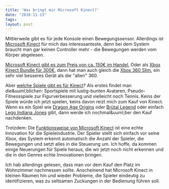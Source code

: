 ```yaml
---
title: 'Was bringt mir Microsoft Kinect?'
date: "2010-11-13"
tags: 
layout: post
---
```

<p>Mittlerweile gibt es f&uuml;r jede Konsole einen Bewegungssensor. Allerdings ist <a href="http://www.xbox.com/de-DE/kinect">Microsoft Kinect</a> f&uuml;r mich das interessanteste, denn bei dem System braucht man gar keinen Controller mehr - die Bewegungen werden vom K&ouml;rper abgelesen.</p>
<p />
<div><a href="http://www.amazon.de/gp/product/B003H4QT7Y/kopisde-21">Microsoft Kinect gibt es zum Preis von ca. 150&euro; im Handel.</a>&nbsp;Oder als <a href="http://www.amazon.de/Xbox-360-Konsole-Kinect-Adventures/dp/B003WUXT9E/kopisde-21">Xbox Kinect Bundle f&uuml;r 300&euro;</a>, dann hat man auch gleich die <a href="http://www.amazon.de/Xbox-360-Konsole-Slim-250/dp/B003S3QT0Q/kopisde-21">Xbox 360 Slim</a>, ein sehr viel besseres Ger&auml;t als die "alten" 360.</div>
<p />
<div>Aber <a href="http://www.xbox.com/de-DE/kinect/home#games">welche Spiele gibt es f&uuml;r Kinect</a>? Als erstes findet man die&amp;uuml;blichen: Sportspiele mit lustig-bunten Avataren, Pseudo-Fitnessspiele zur Figurverbesserung und vielleicht noch Tennis. Keins der Spiele w&uuml;rde ich jetzt spielen, keins davon reizt mich zum Kauf von Kinect. Wenn es ein Spiel wie <a href="http://dragonage.bioware.com/">Dragon Age Origins</a> oder <a href="http://www.brutallegend.com/">Br&uuml;tal Legend</a> oder einfach <a href="http://indianajones.lego.com/">Lego Indiana Jones</a> gibt, dann werde ich nochmal&amp;uuml;ber den Kauf nachdenken.</div>
<p />
<div>Trotzdem: Die <a href="http://www.pcgameshardware.de/aid,797097/Microsoft-Kinect-3D-Kamerasteuerung-fuer-Xbox-360-im-Hands-On-Test-Test-der-Woche/Konsolen/Test/">Funktionsweise von Microsoft Kinect</a> ist eine echte Innovation f&uuml;r die Spieleindustrie. Der Spieler stellt sich einfach vor seine Xbox, das System erkennt automatisch die Anzahl der Spieler, die Bewegungen und setzt alles in die Steuerung um. Ich hoffe, da kommen einige Neuerungen f&uuml;r Spiele heraus, die wir jetzt noch nicht erkennen und die in den Genres echte Innovationen bringen.</div>
<p />
<div>Ich hab allerdings gelesen, dass man vor dem Kauf den Platz im Wohnzimmer nachmessen sollte. Anscheinend hat Microsoft Kinect in kleinen R&auml;umen hin und wieder Probleme, die Spieler eindeutig zu identifizieren, was zu seltsamen Zuckungen in der Bedienung f&uuml;hren soll.</div>
